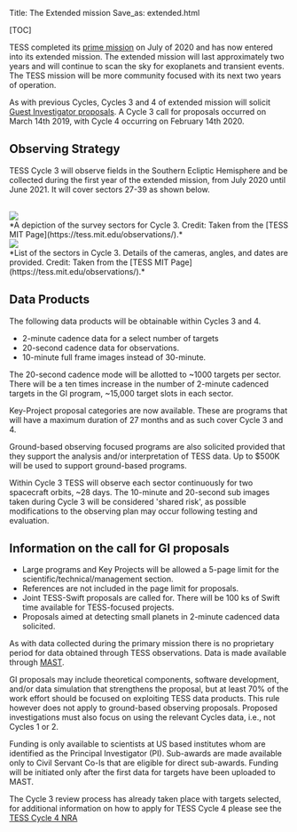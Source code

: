Title: The Extended mission
Save_as: extended.html

[TOC]

TESS completed its [prime mission](primary.html) on July of 2020 and has now entered into its extended mission.
The extended mission will last approximately two years and will continue to scan the sky for exoplanets and transient events.
The TESS mission will be more community focused with its next two years of operation.

As with previous Cycles, Cycles 3 and 4 of extended mission will solicit [Guest Investigator proposals](proposing-investigations.html). 
A Cycle 3 call for proposals occurred on March 14th 2019, with Cycle 4 occurring on February 14th 2020.

## Observing Strategy

TESS Cycle 3 will observe fields in the Southern Ecliptic Hemisphere and be collected during the first year of the extended mission, from July 2020 until June 2021. It will cover sectors 27-39 as shown below. 

<br/>
  <img class="img-responsive" style="max-width:75%;" src="/images/Cycle3sectors.png">
<br/>
*A depiction of the survey sectors for Cycle 3. Credit: Taken from the [TESS MIT Page](https://tess.mit.edu/observations/).*

<br/>
  <img class="img-responsive" style="max-width:75%;" src="/images/Cycle3table.png">
<br/>
*List of the sectors in Cycle 3. Details of the cameras, angles, and dates are provided. Credit: Taken from the [TESS MIT Page](https://tess.mit.edu/observations/).*

## Data Products

The following data products will  be obtainable within Cycles 3 and 4.

* 2-minute cadence data for a select number of targets
* 20-second cadence data for observations.
* 10-minute full frame images instead of 30-minute.

The 20-second cadence mode will be allotted to ~1000 targets per sector.
There will be a ten times  increase in the  number  of 2-minute cadenced targets in the GI program, ~15,000 target slots in each sector.

Key-Project proposal categories are now available. These are programs that will have a maximum duration of  27 months and as such cover Cycle 3 and 4.

Ground-based observing focused programs are also solicited provided that they support the analysis and/or interpretation of TESS data. Up to $500K will be used to support ground-based programs.

Within Cycle 3 TESS will observe each sector continuously for two spacecraft orbits, ~28 days. The 10-minute and 20-second sub images taken during Cycle 3 will be considered 'shared  risk', as possible modifications to the observing plan may occur following testing and evaluation.

## Information on the call for GI proposals

* Large programs and Key Projects will be allowed a 5-page limit for the scientific/technical/management section.
* References are not included in the page limit for proposals.
* Joint TESS-Swift proposals are called for. There will be 100 ks of Swift time available for TESS-focused projects. 
* Proposals aimed at detecting small planets in 2-minute cadenced data solicited.

As with data collected during the primary mission there is no proprietary period for data obtained through TESS observations. 
Data is made available through [MAST](https://archive.stsci.edu/missions-and-data/transiting-exoplanet-survey-satellite-tess).

GI proposals may include theoretical components, software development, and/or data simulation that strengthens the proposal, 
but at least 70% of the work effort should be focused on exploiting TESS data products. This rule however does not apply to ground-based
observing proposals. Proposed investigations must also focus on using the relevant Cycles data, i.e., not Cycles 1 or 2.

Funding is only available to scientists at US based institutes whom are identified as the Principal Investigator (PI). Sub-awards are made available only to Civil Servant Co-Is that are eligible for direct sub-awards. Funding will be initiated only after the first data for targets have been uploaded to MAST.

The Cycle 3 review process has already taken place with targets selected, for additional information on how to apply for TESS Cycle 4 please see the [TESS Cycle 4 NRA](https://nspires.nasaprs.com/external/solicitations/summary!init.do?solId={4B9CAAB3-D398-183A-B1F3-EF963DF415C7}&path=open)








